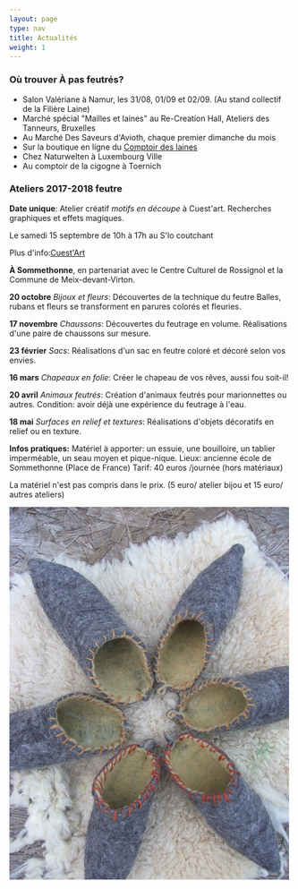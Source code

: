 ```yaml
---
layout: page
type: nav
title: Actualités
weight: 1
---
```


### Où trouver À pas feutrés?

- Salon Valériane à Namur, les 31/08, 01/09 et 02/09. (Au stand collectif de la Filière Laine)
- Marché spécial "Mailles et laines" au Re-Creation Hall, Ateliers des Tanneurs, Bruxelles
- Au Marché Des Saveurs d'Avioth, chaque premier dimanche du mois
- Sur la boutique en ligne du [Comptoir des laines](https://comptoirdeslaines.be/shop/a-pas-feutres-boutique?flag=1)
- Chez Naturwelten à Luxembourg Ville
- Au comptoir de la cigogne à Toernich



 
### Ateliers 2017-2018 feutre    


__Date unique__: Atelier créatif *motifs en découpe* à
Cuest'art. Recherches graphiques et effets magiques.

Le samedi 15 septembre de 10h à 17h au S'lo coutchant

Plus d'info:[Cuest'Art](https://www.cuestart.be/stages-et-animations/stages-pour-adultes/)


__À Sommethonne__, en partenariat avec le Centre Culturel de Rossignol et la Commune de Meix-devant-Virton.

__20 octobre__ *Bijoux et fleurs*:
Découvertes de la technique du feutre
Balles, rubans et fleurs se transforment en parures colorés et fleuries.

__17 novembre__ *Chaussons*:
Découvertes du feutrage en volume.
Réalisations d'une paire de chaussons sur mesure.

__23 février__ *Sacs*:
Réalisations d'un sac en feutre coloré et décoré selon vos envies.

__16 mars__ *Chapeaux en folie*:
Créer le chapeau de vos rêves, aussi fou soit-il!

__20 avril__ *Animaux feutrés*:
Création d'animaux feutrés pour marionnettes ou autres.
Condition: avoir déjà une expérience du feutrage à l'eau. 

__18 mai__ *Surfaces en relief et textures*:
Réalisations d'objets décoratifs en relief ou en texture.

__Infos pratiques:__
Matériel à apporter: un essuie, une bouilloire, un tablier imperméable, un seau moyen et pique-nique.
Lieux: ancienne école de Sommethonne (Place de France)
Tarif: 40 euros /journée (hors matériaux) 

La matériel n'est pas compris dans le prix. (5 euro/ atelier bijou et 15 euro/ autres ateliers)



  
<div class="centered"><img src="actus.jpg" alt="chaussons pointus"></div>
<!--p class="rss-subscribe">s'inscrire au <a href="{{ "/feed.xml" | prepend: site.baseurl }}">flux RSS</a></p-->
